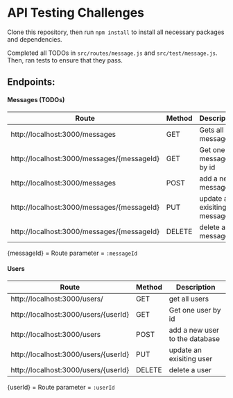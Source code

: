 # API Testing Challenges

Clone this repository, then run `npm install` to install all necessary packages and dependencies.

Completed all TODOs in `src/routes/message.js` and `src/test/message.js`. Then, ran tests to ensure that they pass.

## Endpoints:

#### Messages (TODOs)

| Route | Method | Description |
| ----------- | ----------- | ----------- |
|http://localhost:3000/messages |GET | Gets all messagess |
|http://localhost:3000/messages/{messageId} |GET | Get one message by id|
|http://localhost:3000/messages | POST | add a new message |
|http://localhost:3000/messages/{messageId}| PUT | update an exisiting message|
|http://localhost:3000/messages/{messageId} | DELETE | delete a message |

{messageId} = Route parameter = `:messageId`
#### Users

| Route | Method  | Description |
| ----------- | ----------- | ----------- |
|http://localhost:3000/users/ | GET | get all users |
|http://localhost:3000/users/{userId} |GET | Get one user by id|
|http://localhost:3000/users | POST | add a new user to the database |
|http://localhost:3000/users/{userId}| PUT | update an exisiting user|
|http://localhost:3000/users/{userId} | DELETE | delete a user |

{userId} = Route parameter = `:userId`
